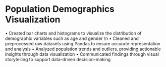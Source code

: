 # Population Demographics Visualization

• Created bar charts and histograms to visualize the distribution of demographic variables such as age and gender \n
• Cleaned and preprocessed raw datasets using Pandas to ensure accurate representation and analysis
• Analyzed population trends and outliers, providing actionable insights through data visualization
• Communicated findings through visual storytelling to support data-driven decision-making
